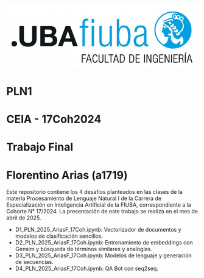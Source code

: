 ![Logo FIUBA](logoFIUBA.jpg)
# PLN1
# CEIA - 17Coh2024
# Trabajo Final
# Florentino Arias (a1719)
Este repositorio contiene los 4 desafíos planteados en las clases de la materia Procesamiento de Lenguaje Natural I de la Carrera de Especialización en Inteligencia Artificial de la FIUBA, correspondiente a la Cohorte N° 17/2024.
La presentación de este trabajo se realiza en el mes de abril de 2025.

* D1_PLN_2025_AriasF_17Coh.ipynb: Vectorizador de documentos y modelos de clasificación sencillos.
* D2_PLN_2025_AriasF_17Coh.ipynb: Entrenamiento de embeddings con Gensim y búsqueda de términos similares y analogías.
* D3_PLN_2025_AriasF_17Coh.ipynb: Modelos de lenguaje y generación de secuencias.
* D4_PLN_2025_AriasF_17Coh.ipynb: QA Bot con seq2seq.
